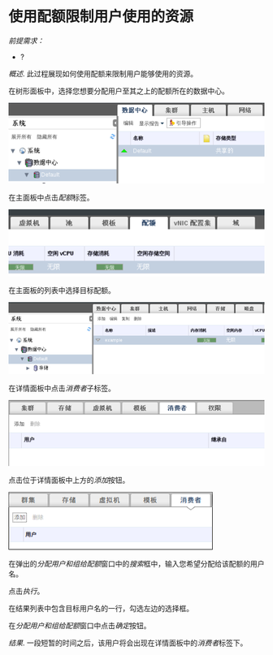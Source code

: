 # 使用配额限制用户使用的资源

*前提需求：*

-   ?

*概述*.
此过程展现如何使用配额来限制用户能够使用的资源。

在树形面板中，选择您想要分配用户至其之上的配额所在的数据中心。

![选择数据中心](../images/Quotas_and_Service_Level_Agreement_Policy-Selecting_the_Data_Center.png)

在主面板中点击*配额*标签。

![选择配额标签](../images/Quotas_and_Service_Level_Agreement_Policy-Selecting_the_Quota_Tab.png)

在主面板的列表中选择目标配额。

![选择目标配额](../images/Quotas_and_Service_Level_Agreement_Policy-Selecting_the_Target_Quota.png)

在详情面板中点击*消费者*子标签。

![选择消费者子标签](../images/Quotas_and_Service_Level_Agreement_Policy-Selecting_the_Consumers_Tab.png) 

点击位于详情面板中上方的*添加*按钮。

![点击添加按钮](../images/Quotas_and_Service_Level_Agreement_Policy-Clicking_the_Add_Button.png)

在弹出的*分配用户和组给配额*窗口中的*搜索*框中，输入您希望分配给该配额的用户名。

点击*执行*。

在结果列表中包含目标用户名的一行，勾选左边的选择框。

在*分配用户和组给配额*窗口中点击*确定*按钮。

*结果*.
一段短暂的时间之后，该用户将会出现在详情面板中的*消费者*标签下。


